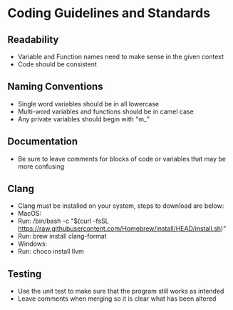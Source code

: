 # Coding Guidelines and Standards
## Readability
- Variable and Function names need to make sense in the given context
- Code should be consistent
## Naming Conventions
- Single word variables should be in all lowercase
- Multi-word variables and functions should be in camel case
- Any private variables should begin with "m_"
## Documentation
- Be sure to leave comments for blocks of code or variables that may be more confusing
## Clang
- Clang must be installed on your system, steps to download are below:
- MacOS: 
- Run: /bin/bash -c "$(curl -fsSL https://raw.githubusercontent.com/Homebrew/install/HEAD/install.sh)"
- Run: brew install clang-format
- Windows:
- Run: choco install llvm
## Testing
- Use the unit test to make sure that the program still works as intended
- Leave comments when merging so it is clear what has been altered
